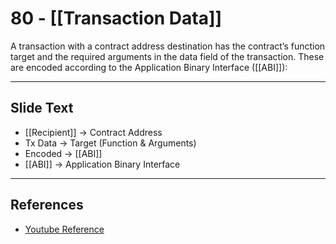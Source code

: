 # 80 - [[Transaction Data]]

A  transaction with a contract address destination has the contract’s function target and the required arguments in the data field of the transaction. These are encoded according to the Application Binary Interface ([[ABI]]):

___
## Slide Text
- [[Recipient]] -> Contract Address
- Tx Data -> Target (Function & Arguments)
- Encoded -> [[ABI]]
- [[ABI]] -> Application Binary Interface
___
## References
- [Youtube Reference](https://youtu.be/MFoxW07ICKs?t=1838) 

